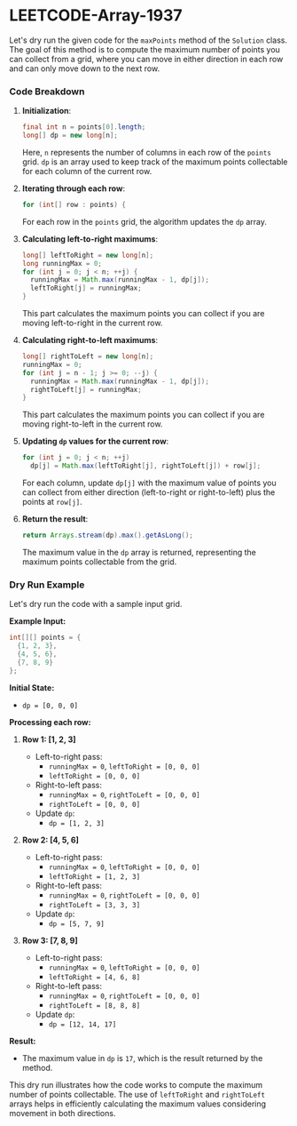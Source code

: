 # LEETCODE-Array-1937
Let's dry run the given code for the `maxPoints` method of the `Solution` class. The goal of this method is to compute the maximum number of points you can collect from a grid, where you can move in either direction in each row and can only move down to the next row.

### Code Breakdown
1. **Initialization**:
   ```java
   final int n = points[0].length;
   long[] dp = new long[n];
   ```
   Here, `n` represents the number of columns in each row of the `points` grid. `dp` is an array used to keep track of the maximum points collectable for each column of the current row.

2. **Iterating through each row**:
   ```java
   for (int[] row : points) {
   ```
   For each row in the `points` grid, the algorithm updates the `dp` array.

3. **Calculating left-to-right maximums**:
   ```java
   long[] leftToRight = new long[n];
   long runningMax = 0;
   for (int j = 0; j < n; ++j) {
     runningMax = Math.max(runningMax - 1, dp[j]);
     leftToRight[j] = runningMax;
   }
   ```
   This part calculates the maximum points you can collect if you are moving left-to-right in the current row.

4. **Calculating right-to-left maximums**:
   ```java
   long[] rightToLeft = new long[n];
   runningMax = 0;
   for (int j = n - 1; j >= 0; --j) {
     runningMax = Math.max(runningMax - 1, dp[j]);
     rightToLeft[j] = runningMax;
   }
   ```
   This part calculates the maximum points you can collect if you are moving right-to-left in the current row.

5. **Updating `dp` values for the current row**:
   ```java
   for (int j = 0; j < n; ++j)
     dp[j] = Math.max(leftToRight[j], rightToLeft[j]) + row[j];
   ```
   For each column, update `dp[j]` with the maximum value of points you can collect from either direction (left-to-right or right-to-left) plus the points at `row[j]`.

6. **Return the result**:
   ```java
   return Arrays.stream(dp).max().getAsLong();
   ```
   The maximum value in the `dp` array is returned, representing the maximum points collectable from the grid.

### Dry Run Example

Let's dry run the code with a sample input grid.

**Example Input:**
```java
int[][] points = {
  {1, 2, 3},
  {4, 5, 6},
  {7, 8, 9}
};
```

**Initial State:**
- `dp = [0, 0, 0]`

**Processing each row:**

1. **Row 1: [1, 2, 3]**
   - Left-to-right pass:
     - `runningMax = 0`, `leftToRight = [0, 0, 0]`
     - `leftToRight = [0, 0, 0]`
   - Right-to-left pass:
     - `runningMax = 0`, `rightToLeft = [0, 0, 0]`
     - `rightToLeft = [0, 0, 0]`
   - Update `dp`:
     - `dp = [1, 2, 3]`

2. **Row 2: [4, 5, 6]**
   - Left-to-right pass:
     - `runningMax = 0`, `leftToRight = [0, 0, 0]`
     - `leftToRight = [1, 2, 3]`
   - Right-to-left pass:
     - `runningMax = 0`, `rightToLeft = [0, 0, 0]`
     - `rightToLeft = [3, 3, 3]`
   - Update `dp`:
     - `dp = [5, 7, 9]`

3. **Row 3: [7, 8, 9]**
   - Left-to-right pass:
     - `runningMax = 0`, `leftToRight = [0, 0, 0]`
     - `leftToRight = [4, 6, 8]`
   - Right-to-left pass:
     - `runningMax = 0`, `rightToLeft = [0, 0, 0]`
     - `rightToLeft = [8, 8, 8]`
   - Update `dp`:
     - `dp = [12, 14, 17]`

**Result:**
- The maximum value in `dp` is `17`, which is the result returned by the method.

This dry run illustrates how the code works to compute the maximum number of points collectable. The use of `leftToRight` and `rightToLeft` arrays helps in efficiently calculating the maximum values considering movement in both directions.
